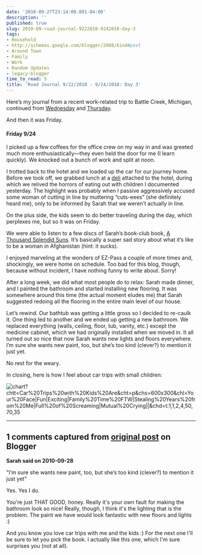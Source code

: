 ```yaml
---
date: '2010-09-27T23:14:00.001-04:00'
description: ''
published: true
slug: 2010-09-road-journal-9222010-9242010-day-3
tags:
- Household
- http://schemas.google.com/blogger/2008/kind#post
- Around Town
- Family
- Work
- Random Updates
- legacy-blogger
time_to_read: 5
title: 'Road Journal 9/22/2010 - 9/24/2010: Day 3'
---
```



Here’s my journal from a recent work-related trip to Battle Creek, Michigan, continued from [Wednesday](../2010/2010-09-road-journal-9222010-9242010-day-1.html) and [Thursday](../2010/2010-09-road-journal-9222010-9242010-day-2.html).

And then it was Friday.  <h4>Friday 9/24</h4>

I picked up a few coffees for the office crew on my way in and was greeted much more enthusiastically—they even held the door for me (I learn quickly). We knocked out a bunch of work and split at noon.

I trotted back to the hotel and we loaded up the car for our journey home. Before we took off, we grabbed lunch at a [deli](http://www.yelp.com/biz/pastrami-joes-battle-creek) attached to the hotel, during which we relived the horrors of eating out with children I documented yesterday. The highlight was probably when I passive aggressively accused some woman of cutting in line by muttering “cuts-eees” (she definitely heard me), only to be informed by Sarah that we weren’t actually in line.

On the plus side, the kids seem to do better traveling during the day, which perplexes me, but so it was on Friday.

We were able to listen to a few discs of Sarah’s book-club book, [A Thousand Splendid Suns](http://www.nytimes.com/2007/05/29/books/29kaku.html). It’s basically a super sad story about what it’s like to be a woman in Afghanistan (hint: it sucks).

I enjoyed marveling at the wonders of EZ-Pass a couple of more times and, shockingly, we were home on schedule. Too bad for this blog, though, because without incident, I have nothing funny to write about. Sorry!

After a long week, we did what most people do to relax: Sarah made dinner, and I painted the bathroom and started installing new flooring. It was somewhere around this time (the actual moment eludes me) that Sarah suggested redoing all the flooring in the entire main level of our house. 

Let’s rewind. Our bathtub was getting a little gross so I decided to re-caulk it. One thing led to another and we ended up getting a new bathroom. We replaced everything (walls, ceiling, floor, tub, vanity, etc.) except the medicine cabinet, which we had originally installed when we moved in. It all turned out so nice that now Sarah wants new lights and floors everywhere. I’m sure she wants new paint, too, but she’s too kind (clever?) to mention it just yet.

No rest for the weary.

In closing, here is how I feel about car trips with small children:

![chart?chtt=Car%20Trips%20with%20Kids%20Are&amp;cht=p&amp;chs=600x300&amp;chl=Your%20Face|Fun|Exciting|Family%20Time%20FTW|Stealing%20Years%20from%20Me|Full%20of%20Screaming|Mutual%20Crying||&amp;chd=t:1,1,2,4,50,70,35](chart?chtt=Car%20Trips%20with%20Kids%20Are&amp;cht=p&amp;chs=600x300&amp;chl=Your%20Face|Fun|Exciting|Family%20Time%20FTW|Stealing%20Years%20from%20Me|Full%20of%20Screaming|Mutual%20Crying||&amp;chd=t:1,1,2,4,50,70,35)

---

## 1 comments captured from [original post](https://blog.wassupy.com/2010/09/road-journal-9222010-9242010-day-3.html) on Blogger

**Sarah said on 2010-09-28**

&quot;I’m sure she wants new paint, too, but she’s too kind (clever?) to mention it just yet&quot;

Yes.  Yes I do.

You're just THAT GOOD, honey.  Really it's your own fault for making the bathroom look so nice!  Really, though, I think it's the lighting that is the problem.  The paint we have would look fantastic with new floors and lights :)

And you know you love car trips with me and the kids :)  For the next one I'll be sure to let you pick the book.  I actually like this one, which I'm sure surprises you (not at all).


